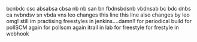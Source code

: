 bcnbdc
csc absabsa
cbsa nb nb
san bn
fbdnsbdsnb
vbdnsab
bc bdc dnbs ca
nvbndsv sn
vbda vns
leo changes this line
this line also changes by leo
omg! still im practising freestyles in jenkins....damn!!
for periodical build
for pollSCM
again for pollscm
again itrail in lab for freestyle
for frestyle in webhook

